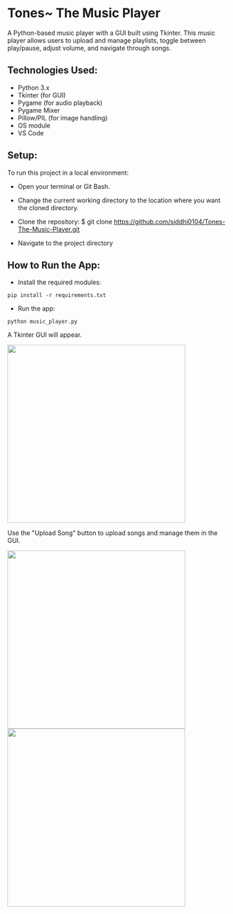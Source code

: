 # Tones~ The Music Player

A Python-based music player with a GUI built using Tkinter. This music player allows users to upload and manage playlists, toggle between play/pause, adjust volume, and navigate through songs.

## Technologies Used:

* Python 3.x
* Tkinter (for GUI)
* Pygame (for audio playback)
* Pygame Mixer
* Pillow/PIL (for image handling)
* OS module
* VS Code

## Setup: 
To run this project in a local environment:

* Open your terminal or Git Bash.
* Change the current working directory to the location where you want the cloned directory.
* Clone the repository:
$ git clone https://github.com/siddhi0104/Tones-The-Music-Player.git

* Navigate to the project directory

## How to Run the App:

* Install the required modules:
```
pip install -r requirements.txt
```
* Run the app:
```
python music_player.py
```
A Tkinter GUI will appear. 

<img src="https://github.com/user-attachments/assets/604d6156-25d3-479a-8a51-3223621c47d1" width="400" height="400">

Use the "Upload Song" button to upload songs and manage them in the GUI.

<img src="https://github.com/user-attachments/assets/17eca39b-4748-4422-89a2-3840eb97bd35" width="400" height="400">                                               



<img src="https://github.com/user-attachments/assets/6a8894df-9589-473c-96a7-7a6039312380" width="400" height="400">


